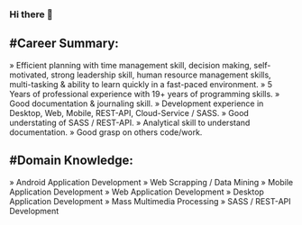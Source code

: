 ### Hi there 👋

#Career Summary:
------------------------------------------------------------
» Efficient planning with time management skill, decision making, self-motivated, 
  strong leadership skill, human resource management skills, 
  multi-tasking & ability to learn quickly in a fast-paced environment.
» 5 Years of professional experience with 19+ years of programming skills.
» Good documentation & journaling skill.
» Development experience in Desktop, Web, Mobile, REST-API, Cloud-Service / SASS.
» Good understating of SASS / REST-API.
» Analytical skill to understand documentation.
» Good grasp on others code/work.

#Domain Knowledge:
------------------------------------------------------------
» Android Application Development
» Web Scrapping / Data Mining
» Mobile Application Development
» Web Application Development
» Desktop Application Development
» Mass Multimedia Processing
» SASS / REST-API Development
